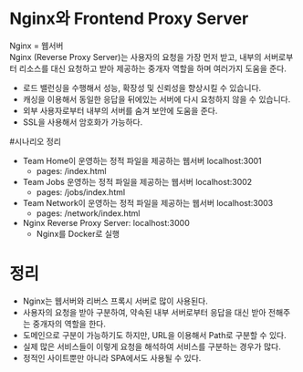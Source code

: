 # Nginx와 Frontend Proxy Server

Nginx = 웹서버  
Nginx (Reverse Proxy Server)는 사용자의 요청을 가장 먼저 받고, 내부의 서버로부터 리소스를 대신 요청하고 받아 제공하는 중개자 역할을 하며 여러가지 도움을 준다.

- 로드 밸런싱을 수행해서 성능, 확장성 및 신뢰성을 향상시킬 수 있습니다.
- 캐싱을 이용해서 동일한 응답을 뒤에있는 서버에 다시 요청하지 않을 수 있습니다.
- 외부 사용자로부터 내부의 서버를 숨겨 보안에 도움을 준다.
- SSL을 사용해서 암호화가 가능하다.

#시나리오 정리

- Team Home이 운영하는 정적 파일을 제공하는 웹서버 localhost:3001
  - pages: /index.html
- Team Jobs 운영하는 정적 파일을 제공하는 웹서버 localhost:3002
  - pages: /jobs/index.html
- Team Network이 운영하는 정적 파일을 제공하는 웹서버 localhost:3003
  - pages: /network/index.html
- Nginx Reverse Proxy Server: localhost:3000
  - Nginx를 Docker로 실행

# 정리

- Nginx는 웹서버와 리버스 프록시 서버로 많이 사용된다.
- 사용자의 요청을 받아 구분하여, 약속된 내부 서버로부터 응답을 대신 받아 전해주는 중개자의 역할을 한다.
- 도메인으로 구분이 가능하기도 하지만, URL을 이용해서 Path로 구분할 수 있다.
- 실제 많은 서비스들이 이렇게 요청을 해석하여 서비스를 구분하는 경우가 많다.
- 정적인 사이트뿐만 아니라 SPA에서도 사용될 수 있다.
